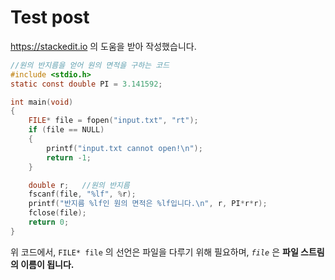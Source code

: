 # Test post
https://stackedit.io 의 도움을 받아 작성했습니다.
```c
//원의 반지름을 얻어 원의 면적을 구하는 코드
#include <stdio.h>
static const double PI = 3.141592;

int main(void)
{
	FILE* file = fopen("input.txt", "rt");
	if (file == NULL)
	{
		printf("input.txt cannot open!\n");
		return -1;
	}

	double r;	//원의 반지름
	fscanf(file, "%lf", %r);
	printf("반지름 %lf인 원의 면적은 %lf입니다.\n", r, PI*r*r);
	fclose(file);
	return 0;
}
```

위 코드에서,  `FILE* file` 의 선언은 파일을 다루기 위해 필요하며, *`file`* 은 **파일 스트림의 이름이 됩니다.**
